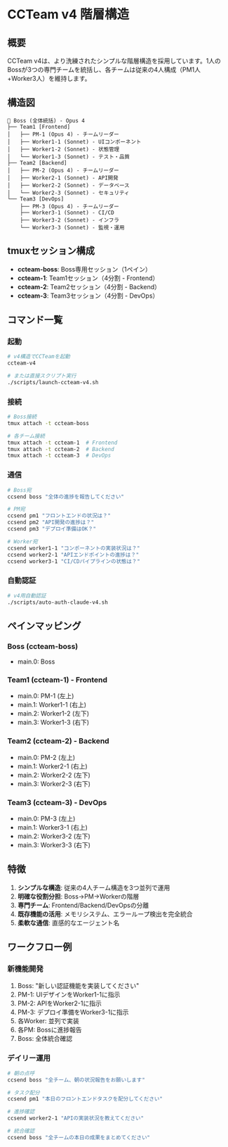 # CCTeam v4 階層構造

## 概要
CCTeam v4は、より洗練されたシンプルな階層構造を採用しています。1人のBossが3つの専門チームを統括し、各チームは従来の4人構成（PM1人+Worker3人）を維持します。

## 構造図
```
👑 Boss (全体統括) - Opus 4
├── Team1 [Frontend]
│   ├── PM-1 (Opus 4) - チームリーダー
│   ├── Worker1-1 (Sonnet) - UIコンポーネント
│   ├── Worker1-2 (Sonnet) - 状態管理
│   └── Worker1-3 (Sonnet) - テスト・品質
├── Team2 [Backend]
│   ├── PM-2 (Opus 4) - チームリーダー
│   ├── Worker2-1 (Sonnet) - API開発
│   ├── Worker2-2 (Sonnet) - データベース
│   └── Worker2-3 (Sonnet) - セキュリティ
└── Team3 [DevOps]
    ├── PM-3 (Opus 4) - チームリーダー
    ├── Worker3-1 (Sonnet) - CI/CD
    ├── Worker3-2 (Sonnet) - インフラ
    └── Worker3-3 (Sonnet) - 監視・運用
```

## tmuxセッション構成
- **ccteam-boss**: Boss専用セッション（1ペイン）
- **ccteam-1**: Team1セッション（4分割 - Frontend）
- **ccteam-2**: Team2セッション（4分割 - Backend）
- **ccteam-3**: Team3セッション（4分割 - DevOps）

## コマンド一覧

### 起動
```bash
# v4構造でCCTeamを起動
ccteam-v4

# または直接スクリプト実行
./scripts/launch-ccteam-v4.sh
```

### 接続
```bash
# Boss接続
tmux attach -t ccteam-boss

# 各チーム接続
tmux attach -t ccteam-1  # Frontend
tmux attach -t ccteam-2  # Backend
tmux attach -t ccteam-3  # DevOps
```

### 通信
```bash
# Boss宛
ccsend boss "全体の進捗を報告してください"

# PM宛
ccsend pm1 "フロントエンドの状況は？"
ccsend pm2 "API開発の進捗は？"
ccsend pm3 "デプロイ準備はOK？"

# Worker宛
ccsend worker1-1 "コンポーネントの実装状況は？"
ccsend worker2-1 "APIエンドポイントの進捗は？"
ccsend worker3-1 "CI/CDパイプラインの状態は？"
```

### 自動認証
```bash
# v4用自動認証
./scripts/auto-auth-claude-v4.sh
```

## ペインマッピング

### Boss (ccteam-boss)
- main.0: Boss

### Team1 (ccteam-1) - Frontend
- main.0: PM-1 (左上)
- main.1: Worker1-1 (右上)
- main.2: Worker1-2 (左下)
- main.3: Worker1-3 (右下)

### Team2 (ccteam-2) - Backend
- main.0: PM-2 (左上)
- main.1: Worker2-1 (右上)
- main.2: Worker2-2 (左下)
- main.3: Worker2-3 (右下)

### Team3 (ccteam-3) - DevOps
- main.0: PM-3 (左上)
- main.1: Worker3-1 (右上)
- main.2: Worker3-2 (左下)
- main.3: Worker3-3 (右下)

## 特徴
1. **シンプルな構造**: 従来の4人チーム構造を3つ並列で運用
2. **明確な役割分担**: Boss→PM→Workerの階層
3. **専門チーム**: Frontend/Backend/DevOpsの分離
4. **既存機能の活用**: メモリシステム、エラーループ検出を完全統合
5. **柔軟な通信**: 直感的なエージェント名

## ワークフロー例

### 新機能開発
1. Boss: "新しい認証機能を実装してください"
2. PM-1: UIデザインをWorker1-1に指示
3. PM-2: APIをWorker2-1に指示
4. PM-3: デプロイ準備をWorker3-1に指示
5. 各Worker: 並列で実装
6. 各PM: Bossに進捗報告
7. Boss: 全体統合確認

### デイリー運用
```bash
# 朝の点呼
ccsend boss "全チーム、朝の状況報告をお願いします"

# タスク配分
ccsend pm1 "本日のフロントエンドタスクを配分してください"

# 進捗確認
ccsend worker2-1 "APIの実装状況を教えてください"

# 統合確認
ccsend boss "全チームの本日の成果をまとめてください"
```